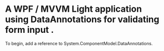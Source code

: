 # A WPF / MVVM Light application using DataAnnotations for validating form input .

To begin, add a reference to System.ComponentModel.DataAnnotations.

